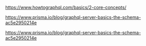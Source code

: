https://www.howtographql.com/basics/2-core-concepts/

https://www.prisma.io/blog/graphql-server-basics-the-schema-ac5e2950214e

https://www.prisma.io/blog/graphql-server-basics-the-schema-ac5e2950214e
